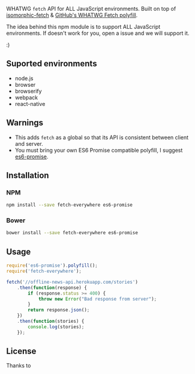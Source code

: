 
WHATWG `fetch` API for ALL JavaScript environments.  Built on top of [isomorphic-fetch](https://github.com/matthew-andrews/isomorphic-fetch) & [GitHub's WHATWG Fetch polyfill](https://github.com/github/fetch).

The idea behind this npm module is to support ALL JavaScript environments. If doesn't work for you, open a issue and we will support it.

:)

## Suported environments

- node.js
- browser
- browserify
- webpack
- react-native

## Warnings

- This adds `fetch` as a global so that its API is consistent between client and server.
- You must bring your own ES6 Promise compatible polyfill, I suggest [es6-promise](https://github.com/jakearchibald/es6-promise).

## Installation

### NPM

```sh
npm install --save fetch-everywhere es6-promise
```

### Bower

```sh
bower install --save fetch-everywhere es6-promise
```

## Usage

```js
require('es6-promise').polyfill();
require('fetch-everywhere');

fetch('//offline-news-api.herokuapp.com/stories')
	.then(function(response) {
		if (response.status >= 400) {
			throw new Error("Bad response from server");
		}
		return response.json();
	})
	.then(function(stories) {
		console.log(stories);
	});
```

## License
Thanks to
